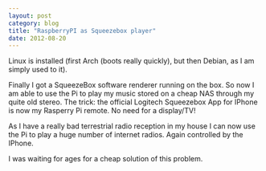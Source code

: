 ```yaml
---
layout: post
category: blog
title: "RaspberryPI as Squeezebox player"
date: 2012-08-20
---
```




Linux is installed (first Arch (boots really quickly), but then Debian,
as I am simply used to it).

Finally I got a SqueezeBox software renderer running on the box.
So now I am able to use the Pi to play my music stored on a cheap
NAS through my quite old stereo. The trick: the official Logitech
Squeezebox App for IPhone is now my Rasperry Pi remote. No need
for a display/TV!

As I have a really bad terrestrial radio reception in my house I
can now use the Pi to play a huge number of internet radios. Again
controlled by the IPhone.

I was waiting for ages for a cheap solution of this problem.
